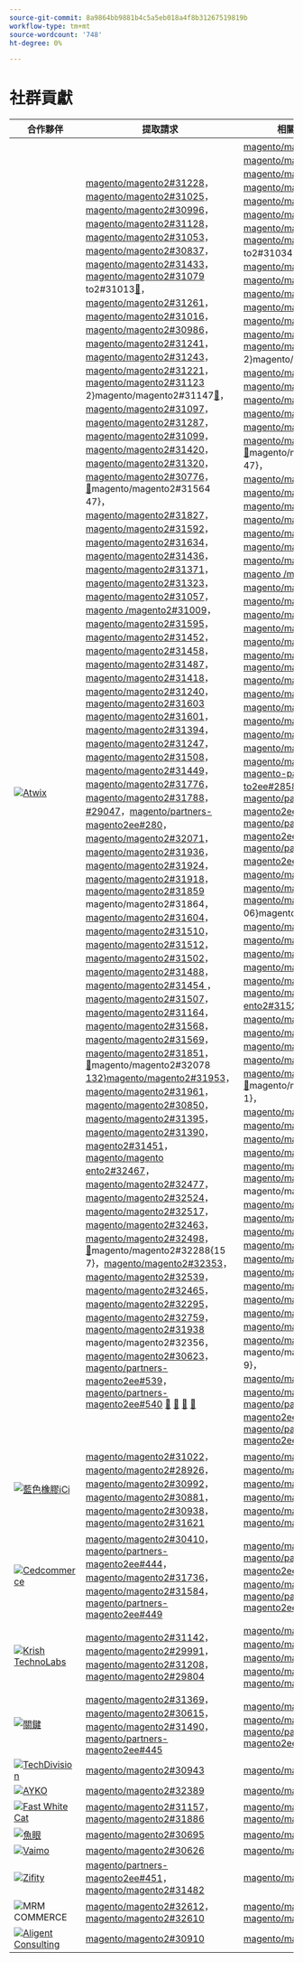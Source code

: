 ```yaml
---
source-git-commit: 8a9864bb9881b4c5a5eb018a4f8b31267519819b
workflow-type: tm+mt
source-wordcount: '748'
ht-degree: 0%

---
```

# 社群貢獻

| 合作夥伴 | 提取請求 | 相關的GitHub問題 |
| ------- | ------- | ------- |
| <a target="_blank" href="https://partners.magento.com/portal/directory/?query=Atwix"><img alt="Atwix" src="https://avatars.githubusercontent.com/t/2617739?s=400&v=4"></a> | [magento/magento2#31228](https://github.com/magento/magento2/pull/31228)，[magento/magento2#31025](https://github.com/magento/magento2/pull/31025)，[magento/magento2#30996](https://github.com/magento/magento2/pull/30996)，[magento/magento2#31128](https://github.com/magento/magento2/pull/31128)，[magento/magento2#31053](https://github.com/magento/magento2/pull/31053)，[magento/magento2#30837](https://github.com/magento/magento2/pull/30837)，[magento/magento2#31433](https://github.com/magento/magento2/pull/31433)，[magento/magento2#31079](https://github.com/magento/magento2/pull/31079) to2#31013[&#128279;](https://github.com/magento/magento2/pull/31013)，[magento/magento2#31261](https://github.com/magento/magento2/pull/31261)，[magento/magento2#31016](https://github.com/magento/magento2/pull/31016)，[magento/magento2#30986](https://github.com/magento/magento2/pull/30986)，[magento/magento2#31241](https://github.com/magento/magento2/pull/31241)，[magento/magento2#31243](https://github.com/magento/magento2/pull/31243)，[magento/magento2#31221](https://github.com/magento/magento2/pull/31221)，[magento/magento2#31123](https://github.com/magento/magento2/pull/31123) 2&rbrace;magento/magento2#31147[&#128279;](https://github.com/magento/magento2/pull/31147)，[magento/magento2#31097](https://github.com/magento/magento2/pull/31097)，[magento/magento2#31287](https://github.com/magento/magento2/pull/31287)，[magento/magento2#31099](https://github.com/magento/magento2/pull/31099)，[magento/magento2#31420](https://github.com/magento/magento2/pull/31420)，[magento/magento2#31320](https://github.com/magento/magento2/pull/31320)，[magento/magento2#30776](https://github.com/magento/magento2/pull/30776)，[&#128279;](https://github.com/magento/magento2/pull/31864)magento/magento2#31564 47&rbrace;，[magento/magento2#31827](https://github.com/magento/magento2/pull/31827)，[magento/magento2#31592](https://github.com/magento/magento2/pull/31592)，[magento/magento2#31634](https://github.com/magento/magento2/pull/31634)，[magento/magento2#31436](https://github.com/magento/magento2/pull/31436)，[magento/magento2#31371](https://github.com/magento/magento2/pull/31371)，[magento/magento2#31323](https://github.com/magento/magento2/pull/31323)，[magento/magento2#31057](https://github.com/magento/magento2/pull/31057)，[magento /magento2#31009](https://github.com/magento/magento2/pull/31009)，[magento/magento2#31595](https://github.com/magento/magento2/pull/31595)，[magento/magento2#31452](https://github.com/magento/magento2/pull/31452)，[magento/magento2#31458](https://github.com/magento/magento2/pull/31458)，[magento/magento2#31487](https://github.com/magento/magento2/pull/31487)，[magento/magento2#31418](https://github.com/magento/magento2/pull/31418)，[magento/magento2#31240](https://github.com/magento/magento2/pull/31240)，[magento/magento2#31603](https://github.com/magento/magento2/pull/31603) [magento/magento2#31601](https://github.com/magento/magento2/pull/31601)，[magento/magento2#31394](https://github.com/magento/magento2/pull/31394)，[magento/magento2#31247](https://github.com/magento/magento2/pull/31247)，[magento/magento2#31508](https://github.com/magento/magento2/pull/31508)，[magento/magento2#31449](https://github.com/magento/magento2/pull/31449)，[magento/magento2#31776](https://github.com/magento/magento2/pull/31776)，[magento/magento2#31788](https://github.com/magento/magento2/pull/31788)，[ #29047](https://github.com/magento/magento2/pull/29047)，[magento/partners-magento2ee#280](https://github.com/magento/partners-magento2ee/pull/280)，[magento/magento2#32071](https://github.com/magento/magento2/pull/32071)，[magento/magento2#31936](https://github.com/magento/magento2/pull/31936)，[magento/magento2#31924](https://github.com/magento/magento2/pull/31924)，[magento/magento2#31918](https://github.com/magento/magento2/pull/31918)，[magento/magento2#31859](https://github.com/magento/magento2/pull/31859) magento/magento2#31864，[magento/magento2#31604](https://github.com/magento/magento2/pull/31604)，[magento/magento2#31510](https://github.com/magento/magento2/pull/31510)，[magento/magento2#31512](https://github.com/magento/magento2/pull/31512)，[magento/magento2#31502](https://github.com/magento/magento2/pull/31502)，[magento/magento2#31488](https://github.com/magento/magento2/pull/31488)，[magento/magento2#31454 ](https://github.com/magento/magento2/pull/31454)，[magento/magento2#31507](https://github.com/magento/magento2/pull/31507)，[magento/magento2#31164](https://github.com/magento/magento2/pull/31164)，[magento/magento2#31568](https://github.com/magento/magento2/pull/31568)，[magento/magento2#31569](https://github.com/magento/magento2/pull/31569)，[magento/magento2#31851](https://github.com/magento/magento2/pull/31851)，[&#128279;](https://github.com/magento/magento2/issues/31153)magento/magento2#32078[ 132&rbrace;magento/magento2#31953](https://github.com/magento/magento2/pull/31953)，[magento/magento2#31961](https://github.com/magento/magento2/pull/31961)，[magento/magento2#30850](https://github.com/magento/magento2/pull/30850)，[magento/magento2#31395](https://github.com/magento/magento2/pull/31395)，[magento/magento2#31390](https://github.com/magento/magento2/pull/31390)，[magento2#31451](https://github.com/magento/magento2/pull/31451)，[magento/magento ento2#32467](https://github.com/magento/magento2/pull/32467)，[magento/magento2#32477](https://github.com/magento/magento2/pull/32477)，[magento/magento2#32524](https://github.com/magento/magento2/pull/32524)，[magento/magento2#32517](https://github.com/magento/magento2/pull/32517)，[magento/magento2#32463](https://github.com/magento/magento2/pull/32463)，[magento/magento2#32498](https://github.com/magento/magento2/pull/32498)，[&#128279;](https://github.com/magento/magento2/pull/32356)magento/magento2#32288{15 7}，[magento/magento2#32353](https://github.com/magento/magento2/pull/32353)，[magento/magento2#32539](https://github.com/magento/magento2/pull/32539)，[magento/magento2#32465](https://github.com/magento/magento2/pull/32465)，[magento/magento2#32295](https://github.com/magento/magento2/pull/32295)，[magento/magento2#32759](https://github.com/magento/magento2/pull/32759)，[magento/magento2#31938](https://github.com/magento/magento2/pull/31938) magento/magento2#32356，[magento/magento2#30623](https://github.com/magento/magento2/pull/30623)，[magento/partners-magento2ee#539](https://github.com/magento/partners-magento2ee/pull/539)，[magento/partners-magento2ee#540](https://github.com/magento/partners-magento2ee/pull/540) [&#128279;](https://github.com/magento/magento2/pull/31564) [&#128279;](https://github.com/magento/magento2/pull/32078) [&#128279;](https://github.com/magento/magento2/pull/32288) [&#128279;](https://github.com/magento/magento2/issues/31034) | [magento/magento2#31233](https://github.com/magento/magento2/issues/31233)，[magento/magento2#31031](https://github.com/magento/magento2/issues/31031)，[magento/magento2#31056](https://github.com/magento/magento2/issues/31056)，[magento/magento2#31130](https://github.com/magento/magento2/issues/31130)，[magento/magento2#31074](https://github.com/magento/magento2/issues/31074)，[magento/magento2#30858](https://github.com/magento/magento2/issues/30858)，[magento/magento2#31438](https://github.com/magento/magento2/issues/31438)，[magento/magento2#31160](https://github.com/magento/magento2/issues/31160) to2#31034，[magento/magento2#31168](https://github.com/magento/magento2/issues/31168)，[magento/magento2#31033](https://github.com/magento/magento2/issues/31033)，[magento/magento2#31039](https://github.com/magento/magento2/issues/31039)，[magento/magento2#31250](https://github.com/magento/magento2/issues/31250)，[magento/magento2#31249](https://github.com/magento/magento2/issues/31249)，[magento/magento2#31234](https://github.com/magento/magento2/issues/31234)，[magento/magento2#31129](https://github.com/magento/magento2/issues/31129) 2&rbrace;magento/magento2#31153，[magento/magento2#31132](https://github.com/magento/magento2/issues/31132)，[magento/magento2#31290](https://github.com/magento/magento2/issues/31290)，[magento/magento2#31131](https://github.com/magento/magento2/issues/31131)，[magento/magento2#31440](https://github.com/magento/magento2/issues/31440)，[magento/magento2#31327](https://github.com/magento/magento2/issues/31327)，[magento/magento2#30784](https://github.com/magento/magento2/issues/30784)，[&#128279;](https://github.com/magento/magento2/issues/31860)magento/magento2#31575 47&rbrace;，[magento/magento2#31844](https://github.com/magento/magento2/issues/31844)，[magento/magento2#31628](https://github.com/magento/magento2/issues/31628)，[magento/magento2#31647](https://github.com/magento/magento2/issues/31647)，[magento/magento2#31437](https://github.com/magento/magento2/issues/31437)，[magento/magento2#31442](https://github.com/magento/magento2/issues/31442)，[magento/magento2#31325](https://github.com/magento/magento2/issues/31325)，[magento/magento2#31073](https://github.com/magento/magento2/issues/31073)，[magento /magento2#31036](https://github.com/magento/magento2/issues/31036)，[magento/magento2#31627](https://github.com/magento/magento2/issues/31627)，[magento/magento2#31632](https://github.com/magento/magento2/issues/31632)，[magento/magento2#31522](https://github.com/magento/magento2/issues/31522)，[magento/magento2#31521](https://github.com/magento/magento2/issues/31521)，[magento/magento2#31441](https://github.com/magento/magento2/issues/31441)，[magento/magento2#31251](https://github.com/magento/magento2/issues/31251)，[magento/magento2#31624](https://github.com/magento/magento2/issues/31624) [magento/magento2#31626](https://github.com/magento/magento2/issues/31626)，[magento/magento2#31403](https://github.com/magento/magento2/issues/31403)，[magento/magento2#31248](https://github.com/magento/magento2/issues/31248)，[magento/magento2#31516](https://github.com/magento/magento2/issues/31516)，[magento/magento2#31524](https://github.com/magento/magento2/issues/31524)，[magento/magento2#31801](https://github.com/magento/magento2/issues/31801)，[magento/magento2#28522](https://github.com/magento/magento2/issues/28522)，[magento-parters to2ee#28586](https://github.com/magento/partners-magento2ee/issues/28586)，[magento/partners-magento2ee#31435](https://github.com/magento/partners-magento2ee/issues/31435)，[magento/partners-magento2ee#31560](https://github.com/magento/partners-magento2ee/issues/31560)，[magento/partners-magento2ee#31561](https://github.com/magento/partners-magento2ee/issues/31561)，[magento/magento2#32072](https://github.com/magento/magento2/issues/32072)，[magento/magento2#31937](https://github.com/magento/magento2/issues/31937)，[magento/magento2#31902](https://github.com/magento/magento2/issues/31902) 06&rbrace;magento/magento2#31860，[magento/magento2#31865](https://github.com/magento/magento2/issues/31865)，[magento/magento2#31623](https://github.com/magento/magento2/issues/31623)，[magento/magento2#31515](https://github.com/magento/magento2/issues/31515)，[magento/magento2#31514](https://github.com/magento/magento2/issues/31514)，[magento/magento2#31519](https://github.com/magento/magento2/issues/31519)，[magento/magento ento2#31520](https://github.com/magento/magento2/issues/31520)，[magento/magento2#31517](https://github.com/magento/magento2/issues/31517)，[magento/magento2#31075](https://github.com/magento/magento2/issues/31075)，[magento/magento2#31574](https://github.com/magento/magento2/issues/31574)，[magento/magento2#31573](https://github.com/magento/magento2/issues/31573)，[magento/magento2#31852](https://github.com/magento/magento2/issues/31852)，[&#128279;](https://github.com/magento/magento2/issues/32504)magento/magento2#32079{13 1}，[magento/magento2#31954](https://github.com/magento/magento2/issues/31954)，[magento/magento2#31962](https://github.com/magento/magento2/issues/31962)，[magento/magento2#30855](https://github.com/magento/magento2/issues/30855)，[magento/magento2#30645](https://github.com/magento/magento2/issues/30645)，[magento/magento2#31523](https://github.com/magento/magento2/issues/31523)，[magento/magento2#32505](https://github.com/magento/magento2/issues/32505) magento/magento2#32504，[magento/magento2#32583](https://github.com/magento/magento2/issues/32583)，[magento/magento2#32518](https://github.com/magento/magento2/issues/32518)，[magento/magento2#32507](https://github.com/magento/magento2/issues/32507)，[magento/magento2#32569](https://github.com/magento/magento2/issues/32569)，[magento/magento2#32502](https://github.com/magento/magento2/issues/32502)，[magento/magento2#32379 ](https://github.com/magento/magento2/issues/32379)，[magento/magento2#32279](https://github.com/magento/magento2/issues/32279)，[magento/magento2#32568](https://github.com/magento/magento2/issues/32568)，[magento/magento2#32506](https://github.com/magento/magento2/issues/32506)，[magento/magento2#32377](https://github.com/magento/magento2/issues/32377)，[magento/magento2#4451](https://github.com/magento/magento2/issues/4451)，magento/magento2#32577{16 9}，[magento/magento2#29631](https://github.com/magento/magento2/issues/29631)，[magento/magento2#30210](https://github.com/magento/magento2/issues/30210)，[magento/partners-magento2ee#32574](https://github.com/magento/partners-magento2ee/issues/32574)，[magento/partners-magento2ee#32928](https://github.com/magento/partners-magento2ee/issues/32928) [&#128279;](https://github.com/magento/magento2/issues/31575) [&#128279;](https://github.com/magento/magento2/issues/32079) [&#128279;](https://github.com/magento/magento2/issues/32577) |
| <a target="_blank" href="https://solutionpartners.adobe.com/s/directory/detail/blue+acorn+ici"><img alt="藍色橡膠iCi" src="https://avatars.githubusercontent.com/t/2916141?s=400&v=4"></a> | [magento/magento2#31022](https://github.com/magento/magento2/pull/31022)，[magento/magento2#28926](https://github.com/magento/magento2/pull/28926)，[magento/magento2#30992](https://github.com/magento/magento2/pull/30992)，[magento/magento2#30881](https://github.com/magento/magento2/pull/30881)，[magento/magento2#30938](https://github.com/magento/magento2/pull/30938)，[magento/magento2#31621](https://github.com/magento/magento2/pull/31621) | [magento/magento2#30265](https://github.com/magento/magento2/issues/30265)，[magento/magento2#29528](https://github.com/magento/magento2/issues/29528)，[magento/magento2#30286](https://github.com/magento/magento2/issues/30286)，[magento/magento2#30880](https://github.com/magento/magento2/issues/30880)，[magento/magento2#29690](https://github.com/magento/magento2/issues/29690)，[magento/magento2#27678](https://github.com/magento/magento2/issues/27678) |
| <a target="_blank" href="https://partners.magento.com/portal/directory/?query=Cedcommerce"><img alt="Cedcommerce" src="https://avatars.githubusercontent.com/t/3028824?s=400&v=4"></a> | [magento/magento2#30410](https://github.com/magento/magento2/pull/30410)，[magento/partners-magento2ee#444](https://github.com/magento/partners-magento2ee/pull/444)，[magento/magento2#31736](https://github.com/magento/magento2/pull/31736)，[magento/magento2#31584](https://github.com/magento/magento2/pull/31584)，[magento/partners-magento2ee#449](https://github.com/magento/partners-magento2ee/pull/449) | [magento/magento2#30424](https://github.com/magento/magento2/issues/30424)，[magento/partners-magento2ee#31111](https://github.com/magento/partners-magento2ee/issues/31111)，[magento/magento2#31660](https://github.com/magento/magento2/issues/31660)，[magento/partners-magento2ee#31331](https://github.com/magento/partners-magento2ee/issues/31331) |
| <a target="_blank" href="https://solutionpartners.adobe.com/s/directory/detail/krish+technolabs"><img alt="Krish TechnoLabs" src="https://avatars.githubusercontent.com/t/2849637?s=400&v=4"></a> | [magento/magento2#31142](https://github.com/magento/magento2/pull/31142)，[magento/magento2#29991](https://github.com/magento/magento2/pull/29991)，[magento/magento2#31208](https://github.com/magento/magento2/pull/31208)，[magento/magento2#29804](https://github.com/magento/magento2/pull/29804) | [magento/magento2#30911](https://github.com/magento/magento2/issues/30911)，[magento/magento2#29936](https://github.com/magento/magento2/issues/29936)，[magento/magento2#31188](https://github.com/magento/magento2/issues/31188)，[magento/magento2#29365](https://github.com/magento/magento2/issues/29365)，[magento/magento2#29805](https://github.com/magento/magento2/issues/29805) |
| <a target="_blank" href="https://partners.magento.com/portal/directory/?query=EY"><img alt="關鍵" src="https://avatars.githubusercontent.com/t/3415735?s=400&v=4"></a> | [magento/magento2#31369](https://github.com/magento/magento2/pull/31369)，[magento/magento2#30615](https://github.com/magento/magento2/pull/30615)，[magento/magento2#31490](https://github.com/magento/magento2/pull/31490)，[magento/partners-magento2ee#445](https://github.com/magento/partners-magento2ee/pull/445) | [magento/magento2#4451](https://github.com/magento/magento2/issues/4451)，[magento/magento2#29302](https://github.com/magento/magento2/issues/29302)，[magento/partners-magento2ee#31196](https://github.com/magento/partners-magento2ee/issues/31196) |
| <a target="_blank" href="https://partners.magento.com/portal/directory/?query=TechDivision"><img alt="TechDivision" src="https://avatars.githubusercontent.com/t/2617775?s=400&v=4"></a> | [magento/magento2#30943](https://github.com/magento/magento2/pull/30943) | [magento/magento2#30936](https://github.com/magento/magento2/issues/30936) |
| <a target="_blank" href="https://partners.magento.com/portal/directory/?query=AYKO"><img alt="AYKO" src="https://avatars.githubusercontent.com/t/2841512?s=400&v=4"></a> | [magento/magento2#32389](https://github.com/magento/magento2/pull/32389) | [magento/magento2#32088](https://github.com/magento/magento2/issues/32088) |
| <a target="_blank" href="https://solutionpartners.adobe.com/s/directory/detail/fast+white+cat"><img alt="Fast White Cat" src="https://avatars.githubusercontent.com/t/3579504?s=400&v=4"></a> | [magento/magento2#31157](https://github.com/magento/magento2/pull/31157)，[magento/magento2#31886](https://github.com/magento/magento2/pull/31886) | [magento/magento2#30724](https://github.com/magento/magento2/issues/30724)，[magento/magento2#30471](https://github.com/magento/magento2/issues/30471) |
| <a target="_blank" href="https://partners.magento.com/portal/directory/?query=Fisheye"><img alt="魚眼" src="https://avatars.githubusercontent.com/t/3171724?s=400&v=4"></a> | [magento/magento2#30695](https://github.com/magento/magento2/pull/30695) | [magento/magento2#30788](https://github.com/magento/magento2/issues/30788) |
| <a target="_blank" href="https://partners.magento.com/portal/directory/?query=Vaimo"><img alt="Vaimo" src="https://avatars.githubusercontent.com/t/2617778?s=400&v=4"></a> | [magento/magento2#30626](https://github.com/magento/magento2/pull/30626) | [magento/magento2#30622](https://github.com/magento/magento2/issues/30622) |
| <a target="_blank" href="https://partners.magento.com/portal/directory/?query=Ziffity"><img alt="Zifity" src="https://avatars.githubusercontent.com/t/3432500?s=400&v=4"></a> | [magento/partners-magento2ee#451](https://github.com/magento/partners-magento2ee/pull/451)，[magento/magento2#31482](https://github.com/magento/magento2/pull/31482) | [magento/magento2#31557](https://github.com/magento/magento2/issues/31557) |
| <img alt="MRM COMMERCE" src="https://avatars.githubusercontent.com/t/3714179?s=400&v=4"></a> | [magento/magento2#32612](https://github.com/magento/magento2/pull/32612)，[magento/magento2#32610](https://github.com/magento/magento2/pull/32610) | [magento/magento2#32578](https://github.com/magento/magento2/issues/32578)，[magento/magento2#32658](https://github.com/magento/magento2/issues/32658) |
| <a target="_blank" href="https://solutionpartners.adobe.com/s/directory/detail/aligent+consulting"><img alt="Aligent Consulting" src="https://avatars.githubusercontent.com/t/2686050?s=400&v=4"></a> | [magento/magento2#30910](https://github.com/magento/magento2/pull/30910) | [magento/magento2#30909](https://github.com/magento/magento2/issues/30909) |
